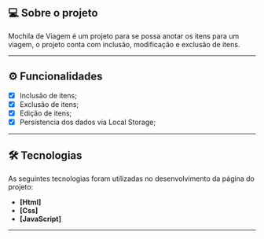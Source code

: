 ## 💻 Sobre o projeto

Mochila de Viagem é um projeto para se possa anotar os itens para um viagem, o projeto conta com inclusão, modificação e exclusão de itens.

---

## ⚙️ Funcionalidades

- [x] Inclusão de itens;
- [x] Exclusão de itens;
- [x] Edição de itens;
- [x] Persistencia dos dados via Local Storage;

---

## 🛠 Tecnologias

As seguintes tecnologias foram utilizadas no desenvolvimento da página do projeto:

- **[Html]**
- **[Css]**
- **[JavaScript]**

---